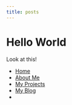 ```yaml
---
title: posts
---
```

# Hello World
 Look at this! 
 
   <nav> 
      <ul>
        <li><a href="./index.html">Home</a></li>
        <li><a href="./about.html">About Me</a></li>
        <li><a href="./projects.html">My Projects</a></li>
        <li><a href="./posts.html">My Blog</a></li>
        <li><i class="fa-regular fa-sun"></i></li> 
      </ul>
    </nav>  